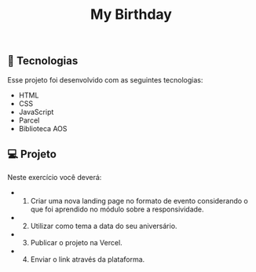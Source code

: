 <h1 align="center">My Birthday</h1>
<br>

## 🚀 Tecnologias

Esse projeto foi desenvolvido com as seguintes tecnologias:


- HTML
- CSS 
- JavaScript
- Parcel
- Biblioteca AOS


## 💻 Projeto

Neste exercício você deverá:

- 1) Criar uma nova landing page no formato de evento considerando o que foi aprendido no módulo sobre a responsividade.
- 2) Utilizar como tema a data do seu aniversário.
- 3) Publicar o projeto na Vercel.
- 4) Enviar o link através da plataforma. 
